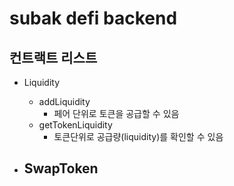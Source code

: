 # subak defi backend

## 컨트랙트 리스트

- Liquidity

  - addLiquidity
    - 페어 단위로 토큰을 공급할 수 있음
  - getTokenLiquidity
    - 토큰단위로 공급량(liquidity)를 확인할 수 있음

- ## SwapToken
